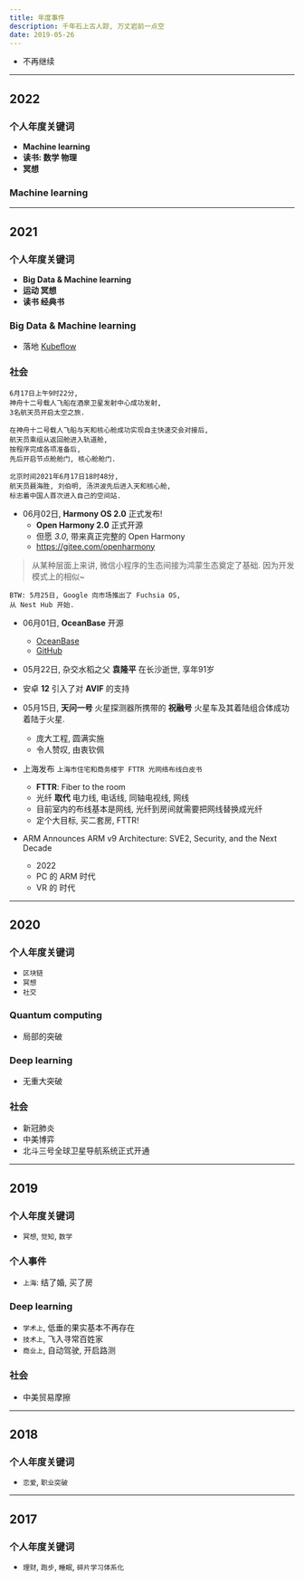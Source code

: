 ```yaml
---
title: 年度事件
description: 千年石上古人踪, 万丈岩前一点空
date: 2019-05-26
---
```


* 不再继续

------------------

## 2022

### 个人年度关键词

* **Machine learning**
* **读书: 数学 物理**
* **冥想**

### Machine learning

------------------

## 2021

### 个人年度关键词

* **Big Data & Machine learning**
* **运动 冥想**
* **读书 经典书**

### Big Data & Machine learning

* 落地 [Kubeflow](https://github.com/kubeflow)

### 社会

```
6月17日上午9时22分,
神舟十二号载人飞船在酒泉卫星发射中心成功发射,
3名航天员开启太空之旅.

在神舟十二号载人飞船与天和核心舱成功实现自主快速交会对接后,
航天员乘组从返回舱进入轨道舱,
按程序完成各项准备后,
先后开启节点舱舱门, 核心舱舱门.

北京时间2021年6月17日18时48分,
航天员聂海胜, 刘伯明, 汤洪波先后进入天和核心舱,
标志着中国人首次进入自己的空间站.
```

* 06月02日, **Harmony OS 2.0** 正式发布!
  - **Open Harmony 2.0** 正式开源
  - 但愿 *3.0*, 带来真正完整的 Open Harmony
  - https://gitee.com/openharmony

> 从某种层面上来讲, 微信小程序的生态间接为鸿蒙生态奠定了基础.
> 因为开发模式上的相似~

```
BTW: 5月25日, Google 向市场推出了 Fuchsia OS,
从 Nest Hub 开始.
```

* 06月01日, **OceanBase** 开源
  - [OceanBase](https://open.oceanbase.com)
  - [GitHub](https://github.com/oceanbase/oceanbase)

* 05月22日, 杂交水稻之父 **袁隆平** 在长沙逝世, 享年91岁

* 安卓 **12** 引入了对 **AVIF** 的支持

* 05月15日, **天问一号** 火星探测器所携带的 **祝融号** 火星车及其着陆组合体成功着陆于火星.
  - 庞大工程, 圆满实施
  - 令人赞叹, 由衷钦佩

* 上海发布 `上海市住宅和商务楼宇 FTTR 光网络布线白皮书`
  - **FTTR**: Fiber to the room
  - 光纤 **取代** 电力线, 电话线, 同轴电视线, 网线
  - 目前室内的布线基本是网线, 光纤到房间就需要把网线替换成光纤
  - 定个大目标, 买二套房, FTTR!

* ARM Announces ARM v9 Architecture: SVE2, Security, and the Next Decade
  - 2022
  - PC 的 ARM 时代
  - VR 的 时代

------------------

## 2020

### 个人年度关键词

* `区块链`
* `冥想`
* `社交`

### Quantum computing

* 局部的突破

### Deep learning

* 无重大突破

### 社会

* 新冠肺炎
* 中美博弈
* 北斗三号全球卫星导航系统正式开通

------------------

## 2019

### 个人年度关键词

* `冥想`, `觉知`, `数学`

### 个人事件

* `上海`: 结了婚, 买了房

### Deep learning

* `学术上`, 低垂的果实基本不再存在
* `技术上`, 飞入寻常百姓家
* `商业上`, 自动驾驶, 开启路测

### 社会

* 中美贸易摩擦

------------------

## 2018

### 个人年度关键词

* `恋爱`, `职业突破`

------------------

## 2017

### 个人年度关键词

* `理财`, `跑步`, `睡眠`, `碎片学习体系化`
